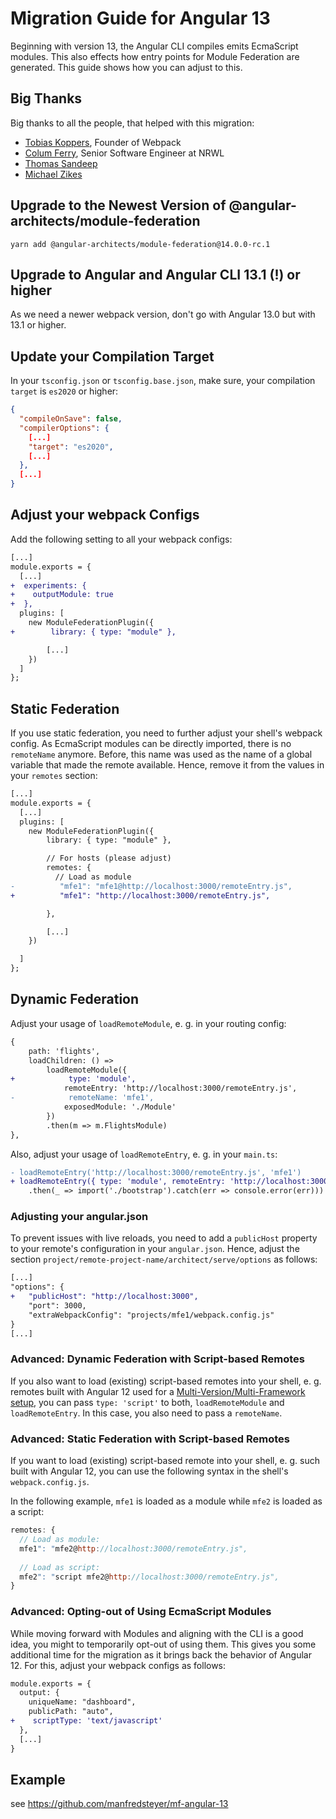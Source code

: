 # Migration Guide for Angular 13

Beginning with version 13, the Angular CLI compiles emits EcmaScript modules. This also effects how entry points for Module Federation are generated. This guide shows how you can adjust to this.

## Big Thanks

Big thanks to all the people, that helped with this migration:

- [Tobias Koppers](https://twitter.com/wSokra), Founder of Webpack
- [Colum Ferry](https://twitter.com/ferrycolum), Senior Software Engineer 
at NRWL
- [Thomas Sandeep](https://github.com/SandeepThomas)
- [Michael Zikes](https://twitter.com/MikeZks)

## Upgrade to the Newest Version of @angular-architects/module-federation

```
yarn add @angular-architects/module-federation@14.0.0-rc.1
```

## Upgrade to Angular and Angular CLI 13.1 (!) or higher

As we need a newer webpack version, don't go with Angular 13.0 but with 13.1 or higher.

## Update your Compilation Target 

In your ``tsconfig.json`` or ``tsconfig.base.json``, make sure, your compilation ``target`` is ``es2020`` or higher:


```json
{
  "compileOnSave": false,
  "compilerOptions": {
    [...]
    "target": "es2020",
    [...]
  },
  [...]
}
```

## Adjust your webpack Configs

Add the following setting to all your webpack configs:

```diff
[...]
module.exports = {
  [...]
+  experiments: {
+    outputModule: true
+  },
  plugins: [
    new ModuleFederationPlugin({
+        library: { type: "module" },

        [...]
    })
  ]
};
```

## Static Federation

If you use static federation, you need to further adjust your shell's webpack config. As EcmaScript modules can be directly imported, there is no ``remoteName`` anymore. Before, this name was used as the name of a global variable that made the remote available. Hence, remove it from the values in your ``remotes`` section:

```diff
[...]
module.exports = {
  [...]
  plugins: [
    new ModuleFederationPlugin({
        library: { type: "module" },

        // For hosts (please adjust)
        remotes: {
          // Load as module
-          "mfe1": "mfe1@http://localhost:3000/remoteEntry.js", 
+          "mfe1": "http://localhost:3000/remoteEntry.js", 

        },

        [...]
    })

  ]
};
```

## Dynamic Federation

Adjust your usage of ``loadRemoteModule``, e. g. in your routing config:

```diff
{
    path: 'flights',
    loadChildren: () =>
        loadRemoteModule({
+            type: 'module',
            remoteEntry: 'http://localhost:3000/remoteEntry.js',
-            remoteName: 'mfe1',
            exposedModule: './Module'
        })
        .then(m => m.FlightsModule)
},
```

Also, adjust your usage of ``loadRemoteEntry``, e. g. in your ``main.ts``:

```diff
- loadRemoteEntry('http://localhost:3000/remoteEntry.js', 'mfe1')
+ loadRemoteEntry({ type: 'module', remoteEntry: 'http://localhost:3000/remoteEntry.js'})
	.then(_ => import('./bootstrap').catch(err => console.error(err)))

```

### Adjusting your angular.json

To prevent issues with live reloads, you need to add a ``publicHost`` property to your remote's configuration in your ``angular.json``. Hence, adjust the section ``project/remote-project-name/architect/serve/options`` as follows:

```diff
[...]
"options": {
+   "publicHost": "http://localhost:3000",
    "port": 3000,
    "extraWebpackConfig": "projects/mfe1/webpack.config.js"
}
[...]
```

### Advanced: Dynamic Federation with Script-based Remotes

If you also want to load (existing) script-based remotes into your shell, e. g. remotes built with Angular 12 used for a [Multi-Version/Multi-Framework setup](https://www.npmjs.com/package/@angular-architects/module-federation-tools), you can pass ``type: 'script'`` to both, ``loadRemoteModule`` and ``loadRemoteEntry``. In this case, you also need to pass a ``remoteName``.

### Advanced: Static Federation with Script-based Remotes

If you want to load (existing) script-based remote into your shell, e. g. such built with Angular 12, you can use the following syntax in the shell's ``webpack.config.js``.

In the following example, ``mfe1`` is loaded as a module while ``mfe2`` is loaded as a script:

```javascript
remotes: {
  // Load as module:
  mfe1": "mfe2@http://localhost:3000/remoteEntry.js",
  
  // Load as script:
  mfe2": "script mfe2@http://localhost:3000/remoteEntry.js",
}
```

### Advanced: Opting-out of Using EcmaScript Modules

While moving forward with Modules and aligning with the CLI is a good idea, you might to temporarily opt-out of using them. This gives you some additional time for the migration as it brings back the behavior of Angular 12. For this, adjust your webpack configs as follows:

```diff
module.exports = {
  output: {
    uniqueName: "dashboard",
    publicPath: "auto",
+    scriptType: 'text/javascript'
  }, 
  [...]
}
```

## Example

see https://github.com/manfredsteyer/mf-angular-13
